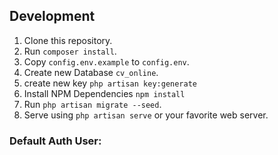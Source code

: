 ## Development

1. Clone this repository.
2. Run `composer install`.
3. Copy `config.env.example` to `config.env`.
4. Create new Database `cv_online`.
5. create new key `php artisan key:generate`
6. Install NPM Dependencies `npm install`
7. Run `php artisan migrate --seed`.
8. Serve using `php artisan serve` or your favorite web server.

### Default Auth User:
